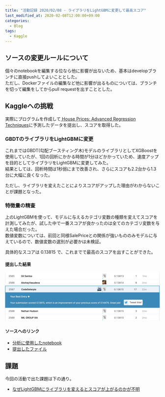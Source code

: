 ```yaml
---
title: "活動記録 2020/02/08 - ライブラリをLightGBMに変更して最高スコア"
last_modified_at: 2020-02-08T12:00:00+09:00
categories:
  - Blog
tags:
  - Kaggle
---
```


## ソースの変更ルールについて
個々のnotebookを編集する位なら他に影響が出ないため、基本はdevelopブランチに直接pushしてよいこととした。  
ただし、Dockerファイルの編集など他に影響が出るものについては、ブランチを切って編集をしてからpull requestを出すこととした。

## Kaggleへの挑戦
実際にプログラムを作成して[
House Prices: Advanced Regression Techniques](https://www.kaggle.com/c/house-prices-advanced-regression-techniques/overview)に予測したデータを提出し、スコアを取得した。  

### GBDTのライブラリをLightGBMに変更
これまではGBDT(勾配ブースティング木)モデルのライブラリとしてXGBoostを使用していたが、1回の回析にかかる時間が1分ほどかかっていため、速度アップを目的としてライブラリをLightGBMに変更してみた。  
結果としては、回析時間は1秒弱にまで改善され、さらにスコアも2.2台から1.3台に大幅に良くなった。  

ただし、ライブラリを変えたことによりスコアがアップした理由がわからないことが課題となった。

### 特徴量の精査
上のLightGBMを使って、モデルに与えるカテゴリ変数の種類を変えてスコアを計測してみたが、試した中で一番スコアが良かったのは全てのカテゴリ変数を与えた場合だった。  
数値変数については、前回と同様SalePriceとの関係が強いもののみモデルに与えているので、数値変数の選別が必要かは未検証。

具体的なスコアは 0.13815 で、これまでで最高のスコアを出すことができた。
#### 提出した結果

<img src="/assets/images/posts/report_20200208/HousePriceScore_20200208.jpg" width="800">

#### ソースへのリンク
* [分析に使用したnotebook](https://github.com/CodeSeterpie/CodeSeterpie/blob/develop/Kaggle/HousePrices/notebook/main/20200208/mainnote.ipynb)
* [提出したファイル](https://github.com/CodeSeterpie/CodeSeterpie/blob/develop/Kaggle/HousePrices/output/main/20200208/submission.csv)

## 課題
今回の活動で出た課題は下の通り。
* [なぜLightGBMにライブラリを変えるとスコアが上がるのかが不明](https://github.com/CodeSeterpie/CodeSeterpie/issues/28)



